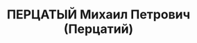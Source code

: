 ---
title: ПЕРЦАТЫЙ Михаил Петрович (Перцатий)
description: "старший лейтенант, ком. батальона 122 СП 41 СД ХВО. \n  ВКВС - 27.11.1937,\
  \ ВМН. Расстрелян 28.11.1937, Днепропетровск"
---